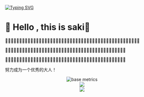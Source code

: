 

[![Typing SVG](https://readme-typing-svg.herokuapp.com?font=&size=30&color=FF1EA7&background=D7FD3900&center=true&vCenter=true&width=1000&lines=%E4%BD%95%E3%81%8B%E3%81%97%E3%81%AA%E3%81%8D%E3%82%83%E3%81%A3%E3%81%A6%E6%80%9D%E3%81%84%E3%81%AA%E3%81%8C%E3%82%89;%E4%BD%95%E3%82%92%E3%81%99%E3%82%8C%E3%81%B0%E3%81%84%E3%81%84%E3%82%93%E3%81%A0%E3%82%8D%E3%81%86%E3%81%A3%E3%81%A6%E6%80%9D%E3%81%84%E3%81%AA%E3%81%8C%E3%82%89;%E3%81%93%E3%81%AE%E3%81%BE%E3%81%BE+%E5%A4%A7%E4%BA%BA%E3%81%AB%E3%81%AA%E3%81%A3%E3%81%A1%E3%82%83%E3%81%86%E3%81%AE%E3%81%8B%E3%81%AA%E3%81%A3%E3%81%A6%E6%80%9D%E3%81%84%E3%81%AA%E3%81%8C%E3%82%89;%C2%B7%C2%B7%C2%B7%C2%B7%C2%B7%C2%B7;%E3%81%AD%E3%81%88+%E7%A7%81;%E3%81%82%E3%81%AE%E9%A1%B7%E3%81%AE%E7%A7%81+%E5%BF%83%E9%85%8D%E3%81%97%E3%81%AA%E3%81%8F%E3%81%A6%E3%81%84%E3%81%84%E3%82%88;%E3%81%99%E3%81%90%E8%A7%81%E3%81%A4%E3%81%8B%E3%82%8B%E3%81%8B%E3%82%89;%E7%A7%81%E3%81%AB%E3%82%82%E3%81%A7%E3%81%8D%E3%82%8B%E3%81%93%E3%81%A8%E3%81%8C;%E6%A2%A6%E4%B8%AD%E3%81%AB%E3%81%AA%E3%82%8C%E3%82%8B%E3%81%93%E3%81%A8%E3%81%8C;%E5%A4%A7%E5%88%87%E3%81%AA%E3%80%81%E5%A4%A7%E5%88%87%E3%81%AA%E2%80%A6%E3%80%81%E5%A4%A7%E5%88%87%E3%81%AA%E5%9C%BA%E6%89%80%E3%81%8C)](https://git.io/typing-svg)

#  🙋 Hello , this is  saki👋

:tulip::tulip::tulip::tulip::tulip::tulip::tulip::tulip::tulip::tulip::tulip::tulip::tulip::tulip::tulip::tulip::tulip::tulip::tulip::tulip::tulip::tulip::tulip::tulip::tulip::tulip::tulip::tulip::tulip::tulip::tulip::tulip::tulip::tulip::tulip::tulip::tulip::tulip::tulip::tulip::tulip::tulip::tulip::tulip::tulip::tulip::tulip::tulip:

:cherry_blossom::cherry_blossom::cherry_blossom::cherry_blossom::cherry_blossom::cherry_blossom::cherry_blossom::cherry_blossom::cherry_blossom::cherry_blossom::cherry_blossom::cherry_blossom::cherry_blossom::cherry_blossom::cherry_blossom::cherry_blossom::cherry_blossom::cherry_blossom::cherry_blossom::cherry_blossom::cherry_blossom::cherry_blossom::cherry_blossom::cherry_blossom::cherry_blossom::cherry_blossom::cherry_blossom::cherry_blossom::cherry_blossom::cherry_blossom::cherry_blossom::cherry_blossom::cherry_blossom::cherry_blossom::cherry_blossom::cherry_blossom::cherry_blossom::cherry_blossom::cherry_blossom::cherry_blossom::cherry_blossom::cherry_blossom::cherry_blossom:

:hibiscus::hibiscus::hibiscus::hibiscus::hibiscus::hibiscus::hibiscus::hibiscus::hibiscus::hibiscus::hibiscus::hibiscus::hibiscus::hibiscus::hibiscus::hibiscus::hibiscus::hibiscus::hibiscus::hibiscus::hibiscus::hibiscus::hibiscus::hibiscus::hibiscus::hibiscus::hibiscus::hibiscus::hibiscus::hibiscus::hibiscus::hibiscus::hibiscus::hibiscus::hibiscus::hibiscus::hibiscus::hibiscus::hibiscus::hibiscus::hibiscus::hibiscus::hibiscus:


努力成为一个优秀的大人！


<div align="center"><img src="https://metrics.lecoq.io/ayanamisaki?template=classic&config.timezone=Asia%2FShanghai" alt="base metrics"/></div>


<div align="center"> <img src="https://github-readme-stats.vercel.app/api/top-langs/?username=ayanamisaki&hide_title=true&hide_border=true&layout=compact&langs_count=6&text_color=000&icon_color=fff&bg_color=0,52fa5a,4dfcff,c64dff&theme=graywhite" /> </div>

<div align="center"> <img src="https://github-profile-trophy.vercel.app/?username=ayanamisaki" /> </div>


<!--
**ayanamisaki/ayanamisaki** is a ✨ _special_ ✨ repository because its `README.md` (this file) appears on your GitHub profile.

Here are some ideas to get you started:

- 🔭 I’m currently working on ...
- 🌱 I’m currently learning ...
- 👯 I’m looking to collaborate on ...
- 🤔 I’m looking for help with ...
- 💬 Ask me about ...
- 📫 How to reach me: ...
- 😄 Pronouns: ...
- ⚡ Fun fact: ...
-->

